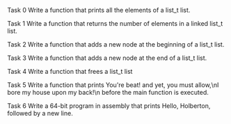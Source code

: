 Task 0
Write a function that prints all the elements of a list_t list.

Task 1
Write a function that returns the number of elements in a linked list_t list.

Task 2
Write a function that adds a new node at the beginning of a list_t list.

Task 3
Write a function that adds a new node at the end of a list_t list.

Task 4
Write a function that frees a list_t list

Task 5
Write a function that prints You're beat! and yet, you must allow,\nI bore my house upon my back!\n before the main function is executed.

Task 6
Write a 64-bit program in assembly that prints Hello, Holberton, followed by a new line.

